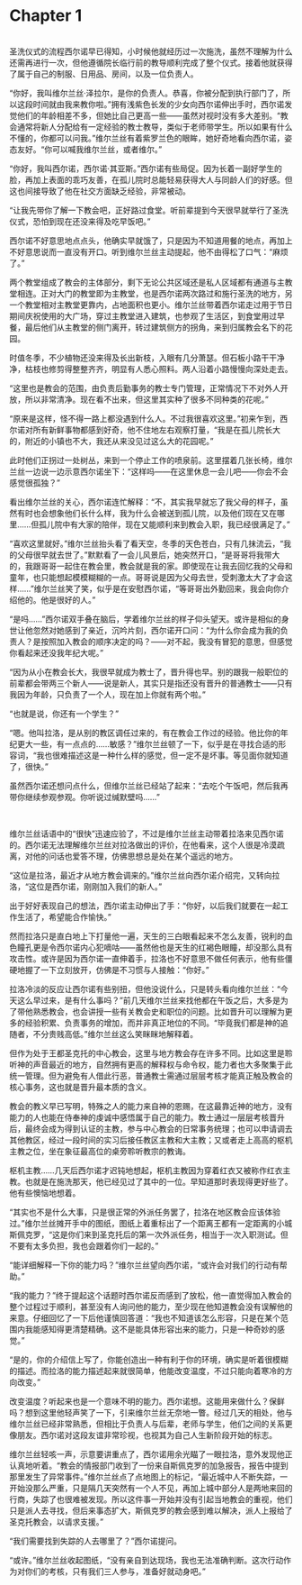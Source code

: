 # Chapter 1

<br>
圣洗仪式的流程西尔诺早已得知，小时候他就经历过一次施洗，虽然不理解为什么还需再进行一次，但他遵循院长临行前的教导顺利完成了整个仪式。接着他就获得了属于自己的制服、日用品、房间，以及一位负责人。

“你好，我叫维尔兰丝·泽拉尔，是你的负责人。恭喜，你被分配到执行部门了，所以这段时间就由我来教你啦。”拥有浅紫色长发的少女向西尔诺伸出手时，西尔诺发觉他们的年龄相差不多，但她比自己更高一些——虽然对视时没有多大差别。“教会通常将新人分配给有一定经验的教士教导，类似于老师带学生。所以如果有什么不懂的，你都可以问我。”维尔兰丝有着紫罗兰色的眼眸，她好奇地看向西尔诺，姿态友好。“你可以喊我维尔兰丝，或者维尔。”

“你好，我叫西尔诺，西尔诺·其亚斯。”西尔诺有些局促。因为长着一副好学生的脸，再加上表面的乖巧友善，在孤儿院时总能轻易获得大人与同龄人们的好感。但这也间接导致了他在社交方面缺乏经验，非常被动。

“让我先带你了解一下教会吧，正好路过食堂。听前辈提到今天很早就举行了圣洗仪式，恐怕到现在还没来得及吃早饭吧。”

西尔诺不好意思地点点头，他确实早就饿了，只是因为不知道用餐的地点，再加上不好意思说而一直没有开口。听到维尔兰丝主动提起，他不由得松了口气：“麻烦了。”

两个教堂组成了教会的主体部分，剩下无论公共区域还是私人区域都有通道与主教堂相连。正对大门的教堂即为主教堂，也是西尔诺两次路过和施行圣洗的地方，另一个教堂相对主教堂更靠内，占地面积也更小。维尔兰丝带着西尔诺走过用于节日期间庆祝使用的大广场，穿过主教堂进入建筑，也参观了生活区，到食堂用过早餐，最后他们从主教堂的侧门离开，转过建筑侧方的拐角，来到归属教会名下的花园。

时值冬季，不少植物还没来得及长出新枝，入眼有几分萧瑟。但石板小路干干净净，枯枝也修剪得整整齐齐，明显有人悉心照料。两人沿着小路慢慢向深处走去。

“这里也是教会的范围，由负责后勤事务的教士专门管理，正常情况下不对外人开放，所以非常清净。现在看不出来，但这里其实种了很多不同种类的花呢。”

“原来是这样，怪不得一路上都没遇到什么人。不过我很喜欢这里。”初来乍到，西尔诺对所有新鲜事物都感到好奇，他不住地左右观察打量，“我是在孤儿院长大的，附近的小镇也不大，我还从来没见过这么大的花园呢。”

此时他们正拐过一处树丛，来到一个停止工作的喷泉前。这里摆着几张长椅，维尔兰丝一边说一边示意西尔诺坐下：“这样吗——在这里休息一会儿吧——你会不会感觉很孤独？”

看出维尔兰丝的关心，西尔诺连忙解释：“不，其实我早就忘了我父母的样子，虽然有时也会想象他们长什么样，我为什么会被送到孤儿院，以及他们现在又在哪里……但孤儿院中有大家的陪伴，现在又能顺利来到教会入职，我已经很满足了。”

“喜欢这里就好。”维尔兰丝抬头看了看天空，冬季的天色苍白，只有几抹流云，“我的父母很早就去世了。”默默看了一会儿风景后，她突然开口，“是哥哥将我带大的，我跟哥哥一起住在教会里，教会就是我的家。即使现在让我去回忆我的父母和童年，也只能想起模模糊糊的一点。哥哥说是因为父母去世，受刺激太大了才会这样……”维尔兰丝笑了笑，似乎是在安慰西尔诺，“等哥哥出外勤回来，我会向你介绍他的。他是很好的人。”

“是吗……”西尔诺双手叠在脑后，学着维尔兰丝的样子仰头望天。或许是相似的身世让他忽然对她感到了亲近，沉吟片刻，西尔诺开口问：“为什么你会成为我的负责人？是按照加入教会的顺序决定的吗？——对不起，我没有冒犯的意思，但感觉你看起来还没我年纪大呢。”

“因为从小在教会长大，我很早就成为教士了，晋升得也早。别的跟我一般职位的前辈都会带两三个新人——说是新人，其实只是指还没有晋升的普通教士——只有我因为年龄，只负责了一个人，现在加上你就有两个啦。”

“也就是说，你还有一个学生？”

“嗯。他叫拉洛，是从别的教区调任过来的，有在教会工作过的经验。他比你的年纪更大一些，有一点点的……敏感？”维尔兰丝顿了一下，似乎是在寻找合适的形容词，“我也很难描述这是一种什么样的感觉，但一定不是坏事。等见面你就知道了，很快。”

虽然西尔诺还想问点什么，但维尔兰丝已经站了起来：“去吃个午饭吧，然后我再带你继续参观参观。你听说过缄默壁吗……”

<br>

维尔兰丝话语中的“很快”迅速应验了，不过是维尔兰丝主动带着拉洛来见西尔诺的。西尔诺无法理解维尔兰丝对拉洛做出的评价，在他看来，这个人很是冷漠疏离，对他的问话也爱答不理，仿佛思想总是处在某个遥远的地方。

“这位是拉洛，最近才从地方教会调来的。”维尔兰丝向西尔诺介绍完，又转向拉洛，“这位是西尔诺，刚刚加入我们的新人。”

出于好好表现自己的想法，西尔诺主动伸出了手：“你好，以后我们就要在一起工作生活了，希望能合作愉快。”

然而拉洛只是直白地上下打量他一遍，天生的三白眼看起来不怎么友善，锐利的血色瞳孔更是令西尔诺内心犯嘀咕——虽然他也是天生的红褐色眼瞳，却没那么具有攻击性。或许是因为西尔诺一直伸着手，拉洛也不好意思不做任何表示，他有些僵硬地握了一下立刻放开，仿佛是不习惯与人接触：“你好。”

拉洛冷淡的反应让西尔诺有些别扭，但他没说什么，只是转头看向维尔兰丝：“今天这么早过来，是有什么事吗？”前几天维尔兰丝来找他都在午饭之后，大多是为了带他熟悉教会，也会讲授一些有关教会史和职位的问题。比如晋升可以理解为更多的经验积累、负责事务的增加，而并非真正地位的不同。“毕竟我们都是神的追随者，不分贵贱高低。”维尔兰丝这么笑眯眯地解释着。

但作为处于王都圣克托的中心教会，这里与地方教会存在许多不同。比如这里是聆听神的声音最近的地方，自然拥有更高的解释权与命令权，能力者也大多聚集于此统一管理。但为避免有人借此行恶，普通教士需通过层层考核才能真正触及教会的核心事务，这也就是晋升最本质的含义。

教会的教义早已写明，特殊之人的能力来自神的恩赐，在这最靠近神的地方，没有能力的人也能在侍奉神的虔诚中感悟属于自己的能力。教士通过一层层考核晋升后，最终会成为得到认证的主教，参与中心教会的日常事务统理；也可以申请调去其他教区，经过一段时间的实习后接任教区主教和大主教；又或者走上高高的枢机主教之位，坐在象征最高位的桌旁聆听教宗的教诲。

枢机主教……几天后西尔诺才迟钝地想起，枢机主教因为穿着红衣又被称作红衣主教。也就是在施洗那天，他已经见过了其中的一位。早知道那时表现得更好些了。他有些懊恼地想着。

“其实也不是什么大事，只是很正常的外派任务罢了，拉洛在地区教会应该体验过。”维尔兰丝摊开手中的图纸，图纸上着重标出了一个距离王都有一定距离的小城斯佩克罗，“这是你们来到圣克托后的第一次外派任务，相当于一次入职测试。但不要有太多负担，我也会跟着你们一起的。”

“能详细解释一下你的能力吗？”维尔兰丝望向西尔诺，“或许会对我们的行动有帮助。”

“我的能力？”终于提起这个话题时西尔诺反而感到了放松，他一直觉得加入教会的整个过程过于顺利，甚至没有人询问他的能力，至少现在他知道教会没有误解他的来意。仔细回忆了一下后他谨慎回答道：“我也不知道该怎么形容，只是在某个范围内我能感知得更清楚精确。这不是能具体形容出来的能力，只是一种奇妙的感觉。”

“是的，你的介绍信上写了，你能创造出一种有利于你的环境，确实是听着很模糊的描述。而拉洛的能力描述起来就很简单，他能改变温度，不过只能向着寒冷的方向改变。”

改变温度？听起来也是一个意味不明的能力。西尔诺想。这能用来做什么？保鲜吗？想到这里他轻声笑了一下，引来维尔兰丝无奈地一瞥。经过几天的相处，他与维尔兰丝已经非常熟悉，但相比于负责人与后辈，老师与学生，他们之间的关系更像朋友。西尔诺对这段友谊非常珍视，也视其为自己人生新阶段开始的标志。

维尔兰丝轻咳一声，示意要讲重点了，西尔诺用余光瞄了一眼拉洛，意外发现他正认真地听着。“教会的情报部门收到了一份来自斯佩克罗的加急报告，报告中提到那里发生了异常事件。”维尔兰丝点了点地图上的标记，“最近城中人不断失踪，一开始没那么严重，只是隔几天突然有一个人不见，再加上城中部分人是两地来回的行商，失踪了也很难被发现。所以这件事一开始并没有引起当地教会的重视，他们只是派人去寻找，但后来事态扩大，斯佩克罗的教会感到难以解决，派人上报给了圣克托教会，以请求支援。”

“我们需要找到失踪的人去哪里了？”西尔诺提问。

“或许。”维尔兰丝收起图纸，“没有亲自到达现场，我也无法准确判断。这次行动作为对你们的考核，只有我们三人参与，准备好就动身吧。”
